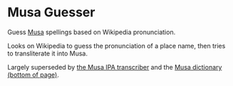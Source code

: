 # Musa Guesser
Guess [Musa](http://musa.bet) spellings based on Wikipedia pronunciation.

Looks on Wikipedia to guess the pronunciation of a place name, then tries to transliterate it into Musa.

Largely superseded by [the Musa IPA transcriber](http://musa.bet/transcripa.htm) and the [Musa dictionary (bottom of page)](http://musa.bet/downloads.htm).
